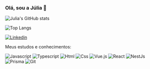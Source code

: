 ### Olá, sou a Júlia 👋

![Julia's GitHub stats](https://github-readme-stats.vercel.app/api?username=juliaam&hide=jupyter%20notebook&theme=synthwave&icons=true&prs_merged=true&hide_rank=true)

![Top Langs](https://github-readme-stats.vercel.app/api/top-langs/?username=juliaam&theme=synthwave&layout=compact&hide=jupyter%20notebook) 

 [![Linkedin](https://img.shields.io/badge/LinkedIn-0077B5?style=for-the-badge&logo=linkedin&logoColor=white)](https://www.linkedin.com/in/júlia-moraes-887673232/)


Meus estudos e conhecimentos:

![Javascript](https://img.shields.io/badge/JavaScript-F7DF1E.svg?style=for-the-badge&logo=JavaScript&logoColor=black)
![Typescript](https://img.shields.io/badge/Typescript-E44C30?style=for-the-badge&logo=TypeScript&logoColor=white)
![Html](https://img.shields.io/badge/HTML5-E34F26?style=for-the-badge&logo=html5&logoColor=white)
![Css](https://img.shields.io/badge/CSS3-1572B6?style=for-the-badge&logo=css3&logoColor=white)
![Vue.js](https://img.shields.io/badge/Vue%20js-35495E?style=for-the-badge&logo=vuedotjs&logoColor=4FC08D)
![React](https://img.shields.io/badge/React-20232A?style=for-the-badge&logo=react&logoColor=61DAFB)
![NestJs](https://img.shields.io/badge/NestJS-E0234E.svg?style=for-the-badge&logo=NestJS&logoColor=white)
![Prisma](https://img.shields.io/badge/Prisma-3982CE?style=for-the-badge&logo=Prisma&logoColor=white)
![Git](https://img.shields.io/badge/Git-F05032.svg?style=for-the-badge&logo=Git&logoColor=white)
